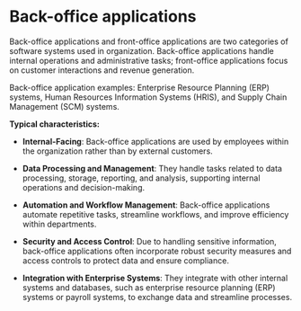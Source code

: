 # Back-office applications

Back-office applications and front-office applications are two categories of software systems used in organization. Back-office applications handle internal operations and administrative tasks;  front-office applications focus on customer interactions and revenue generation.

Back-office application examples: Enterprise Resource Planning (ERP) systems, Human Resources Information Systems (HRIS), and Supply Chain Management (SCM) systems.

**Typical characteristics:**

* **Internal-Facing**: Back-office applications are used by employees within the organization rather than by external customers.

* **Data Processing and Management**: They handle tasks related to data processing, storage, reporting, and analysis, supporting internal operations and decision-making.

* **Automation and Workflow Management**: Back-office applications automate repetitive tasks, streamline workflows, and improve efficiency within departments.

* **Security and Access Control**: Due to handling sensitive information, back-office applications often incorporate robust security measures and access controls to protect data and ensure compliance.

* **Integration with Enterprise Systems**: They integrate with other internal systems and databases, such as enterprise resource planning (ERP) systems or payroll systems, to exchange data and streamline processes.
